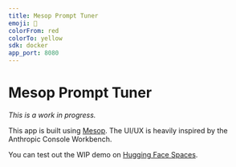 ```yaml
---
title: Mesop Prompt Tuner
emoji: 🎸
colorFrom: red
colorTo: yellow
sdk: docker
app_port: 8080
---
```


# Mesop Prompt Tuner

_This is a work in progress._

This app is built using [Mesop](https://google.github.io/mesop/). The UI/UX is
heavily inspired by the Anthropic Console Workbench.

You can test out the WIP demo on [Hugging Face Spaces](https://huggingface.co/spaces/richard-to/mesop-prompt-tuner).
